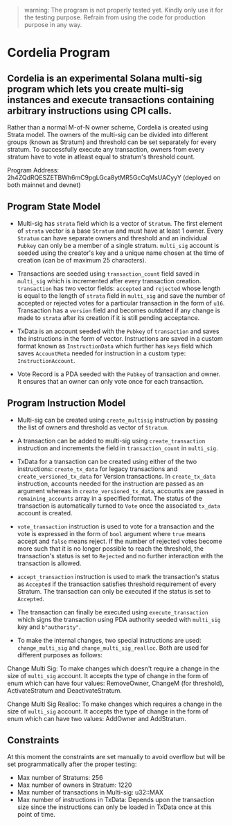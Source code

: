 > warning: The program is not properly tested yet. Kindly only use it for the testing purpose. Refrain from using the code for production purpose in any way.

# Cordelia Program

## Cordelia is an experimental Solana multi-sig program which lets you create multi-sig instances and execute transactions containing arbitrary instructions using CPI calls.

Rather than a normal M-of-N owner scheme, Cordelia is created using Strata model. The owners of the multi-sig can be divided into different groups (known as Stratum) and threshold can be set separately for every stratum. To successfully execute any transaction, owners from every stratum have to vote in atleast equal to stratum's threshold count.

Program Address: 2h4ZQdRQESZETBWh6mC9pgLGca8ytMR5GcCqMsUACyyY (deployed on both mainnet and devnet)

## Program State Model

- Multi-sig has `strata` field which is a vector of `Stratum`. The first element of `strata` vector is a base `Stratum` and must have at least 1 owner. Every `Stratum` can have separate owners and threshold and an individual `Pubkey` can only be a member of a single stratum. `multi_sig` account is seeded using the creator's key and a unique name chosen at the time of creation (can be of maximum 25 characters).

- Transactions are seeded using `transaction_count` field saved in `multi_sig` which is incremented after every transaction creation. `transaction` has two vector fields: `accepted` and `rejected` whose length is equal to the length of `strata` field in `multi_sig` and save the number of accepted or rejected votes for a particular transaction in the form of `u16`. Transaction has a `version` field and becomes outdated if any change is made to `strata` after its creation if it is still pending acceptance.

- TxData is an account seeded with the `Pubkey` of `transaction` and saves the instructions in the form of vector. Instructions are saved in a custom format known as `InstructionData` which further has `keys` field which saves `AccountMeta` needed for instruction in a custom type: `InstructionAccount`.

- Vote Record is a PDA seeded with the `Pubkey` of transaction and owner. It ensures that an owner can only vote once for each transaction.

## Program Instruction Model

- Multi-sig can be created using `create_multisig` instruction by passing the list of owners and threshold as vector of `Stratum`.

- A transaction can be added to multi-sig using `create_transaction` instruction and increments the field in `transaction_count` in `multi_sig`.

- TxData for a transaction can be created using either of the two instructions: `create_tx_data` for legacy transactions and `create_versioned_tx_data` for Version transactions. In `create_tx_data` instruction, accounts needed for the instruction are passed as an argument whereas in `create_versioned_tx_data`, accounts are passed in `remaining_accounts` array in a specified format. The status of the transaction is automatically turned to `Vote` once the associated `tx_data` account is created.

- `vote_transaction` instruction is used to vote for a transaction and the vote is expressed in the form of `bool` argument where `true` means accept and `false` means reject. If the number of rejected votes become more such that it is no longer possible to reach the threshold, the transaction's status is set to `Rejected` and no further interaction with the transaction is allowed. 

- `accept_transaction` instruction is used to mark the transaction's status as `Accepted` if the transaction satisfies threshold requirement of every Stratum. The transaction can only be executed if the status is set to `Accepted`.

- The transaction can finally be executed using `execute_transaction` which signs the transaction using PDA authority seeded with `multi_sig` key and `b"authority"`.

- To make the internal changes, two special instructions are used: `change_multi_sig` and `change_multi_sig_realloc`. Both are used for different purposes as follows:

Change Multi Sig: To make changes which doesn't require a change in the size of `multi_sig` account. It accepts the type of change in the form of enum which can have four values: RemoveOwner, ChangeM (for threshold), ActivateStratum and DeactivateStratum.

Change Multi Sig Realloc: To make changes which requires a change in the size of `multi_sig` account. It accepts the type of change in the form of enum which can have two values: AddOwner and AddStratum. 

## Constraints

At this moment the constraints are set manually to avoid overflow but will be set programmatically after the proper testing:

- Max number of Stratums: 256
- Max number of owners in Stratum: 1220
- Max number of transactions in Multi-sig: u32::MAX
- Max number of instructions in TxData: Depends upon the transaction size since the instructions can only be loaded in TxData once at this point of time.
